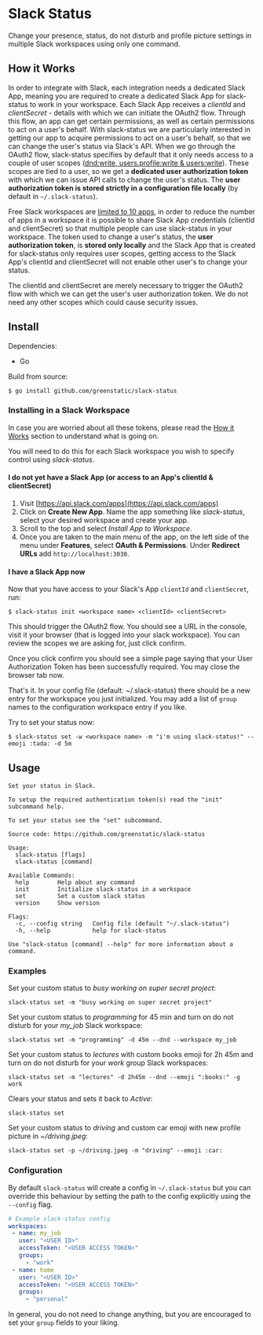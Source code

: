 # Slack Status
Change your presence, status, do not disturb and profile picture settings in multiple Slack workspaces using only 
one command.

## How it Works
In order to integrate with Slack, each integration needs a dedicated Slack App, meaning you are required to create
a dedicated Slack App for slack-status to work in your workspace.
Each Slack App receives a _clientId_ and _clientSecret_ - details with which we can initiate the OAuth2 flow.
Through this flow, an app can get certain permissions, as well as certain permissions to act on a user's behalf. 
With slack-status we are particularly interested in getting our app to acquire permissions to act on a user's behalf,
so that we can change the user's status via Slack's API.
When we go through the OAuth2 flow, slack-status specifies by default that it only needs access to a couple of user 
scopes ([dnd:write, users.profile:write & users:write](https://api.slack.com/scopes)).
These scopes are tied to a user, so we get a **dedicated user authorization token** with which we can issue 
API calls to change the user's status.
The **user authorization token is stored strictly in a configuration file locally** (by default in `~/.slack-status`).

Free Slack workspaces are 
[limited to 10 apps](https://slack.com/intl/en-si/help/articles/115002422943-Message-file-and-app-limits-on-the-free-version-of-Slack),
in order to reduce the number of apps in a workspace it is possible to share Slack App credentials (clientId and 
clientSecret) so that multiple people can use slack-status in your workspace.
The token used to change a user's status, the **user authorization token**, is **stored only locally** and
the Slack App that is created for slack-status only requires user scopes, getting access to the Slack App's 
clientId and clientSecret will not enable other user's to change your status.

The clientId and clientSecret are merely necessary to trigger the OAuth2 flow with which we can get the user's user 
authorization token.
We do not need any other scopes which could cause security issues.

## Install
Dependencies:
* Go

Build from source:
```shell
$ go install github.com/greenstatic/slack-status
```
### Installing in a Slack Workspace
In case you are worried about all these tokens, please read the [How it Works](#how-it-works) section to understand 
what is going on.

You will need to do this for each Slack workspace you wish to specify control using _slack-status_.

#### I do not yet have a Slack App (or access to an App's clientId & clientSecret)
1. Visit [https://api.slack.com/apps](https://api.slack.com/apps)
2. Click on **Create New App**. 
   Name the app something like _slack-status_, select your desired workspace and create your app.
3. Scroll to the top and select _Install App to Workspace_.
4. Once you are taken to the main menu of the app, on the left side of the menu under **Features**, select 
   **OAuth & Permissions**. Under **Redirect URLs** add `http://localhost:3030`.

#### I have a Slack App now
Now that you have access to your Slack's App `clientId` and `clientSecret`, run:
```shell
$ slack-status init <workspace name> <clientId> <clientSecret>
```

This should trigger the OAuth2 flow. 
You should see a URL in the console, visit it your browser (that is logged into your slack workspace).
You can review the scopes we are asking for, just click confirm.

Once you click confirm you should see a simple page saying that your User Authorization Token has been successfully required.
You may close the browser tab now.

That's it.
In your config file (default: ~/.slack-status) there should be a new entry for the workspace you just initialized.
You may add a list of `group` names to the configuration workspace entry if you like.

Try to set your status now:
```shell
$ slack-status set -w <workspace name> -m "i'm using slack-status!" --emoji :tada: -d 5m
```

## Usage
```
Set your status in Slack.

To setup the required authentication token(s) read the "init" subcommand help.

To set your status see the "set" subcommand.

Source code: https://github.com/greenstatic/slack-status

Usage:
  slack-status [flags]
  slack-status [command]

Available Commands:
  help        Help about any command
  init        Initialize slack-status in a workspace
  set         Set a custom slack status
  version     Show version

Flags:
  -c, --config string   Config file (default "~/.slack-status")
  -h, --help            help for slack-status

Use "slack-status [command] --help" for more information about a command.
```

### Examples
Set your custom status to _busy working on super secret project_:
```shell
slack-status set -m "busy working on super secret project"
```

Set your custom status to _programming_ for 45 min and turn on do not disturb for your *my_job* Slack workspace:
```shell
slack-status set -m "programming" -d 45m --dnd --workspace my_job
```

Set your custom status to _lectures_ with custom books emoji for 2h 45m and turn on do not disturb for your _work_ group Slack workspaces:
```shell
slack-status set -m "lectures" -d 2h45m --dnd --emoji ":books:" -g work
```

Clears your status and sets it back to _Active_: 
```shell
slack-status set
```

Set your custom status to _driving_ and custom car emoji with new profile picture in _~/driving.jpeg_:
```shell
slack-status set -p ~/driving.jpeg -m "driving" --emoji :car:
```

### Configuration
By default `slack-status` will create a config in `~/.slack-status` but you can override this behaviour by setting the 
path to the config explicitly using the `--config` flag.
 ```yaml
# Example slack-status config
workspaces:
  - name: my_job
    user: "<USER ID>"
    accessToken: "<USER ACCESS TOKEN>"
    groups:
      - "work"
  - name: home
    user: "<USER ID>"
    accessToken: "<USER ACCESS TOKEN>"
    groups:
      - "personal"
```

In general, you do not need to change anything, but you are encouraged to set your `group` fields to your liking.
